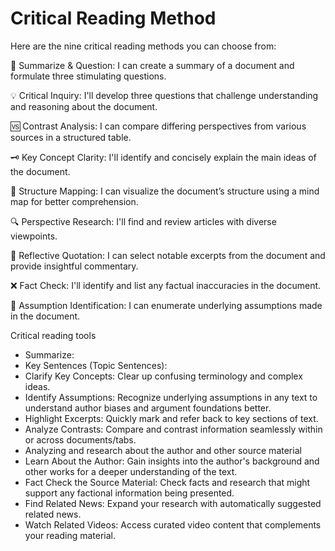 # Critical Reading Method

Here are the nine critical reading methods you can choose from:

📜 Summarize & Question: I can create a summary of a document and formulate three stimulating questions.

💡 Critical Inquiry: I'll develop three questions that challenge understanding and reasoning about the document.

🆚 Contrast Analysis: I can compare differing perspectives from various sources in a structured table.

🗝️ Key Concept Clarity: I'll identify and concisely explain the main ideas of the document.

🧠 Structure Mapping: I can visualize the document’s structure using a mind map for better comprehension.

🔍 Perspective Research: I'll find and review articles with diverse viewpoints.

💬 Reflective Quotation: I can select notable excerpts from the document and provide insightful commentary.

❌ Fact Check: I'll identify and list any factual inaccuracies in the document.

🧐 Assumption Identification: I can enumerate underlying assumptions made in the document.

Critical reading tools

- Summarize:
- Key Sentences (Topic Sentences):
- Clarify Key Concepts: Clear up confusing terminology and complex ideas.
- Identify Assumptions: Recognize underlying assumptions in any text to understand author biases and argument foundations better.
- Highlight Excerpts:  Quickly mark and refer back to key sections of text.
- Analyze Contrasts: Compare and contrast information seamlessly within or across documents/tabs.
- Analyzing and research about the author and other source material
- Learn About the Author: Gain insights into the author's background and other works for a deeper understanding of the text.
- Fact Check the Source Material: Check facts and research that might support any factional information being presented.
- Find Related News: Expand your research with automatically suggested related news.
- Watch Related Videos: Access curated video content that complements your reading material.
